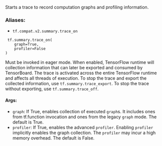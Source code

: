 Starts a trace to record computation graphs and profiling information.
### Aliases:
- `tf.compat.v2.summary.trace_on`

```
 tf.summary.trace_on(
    graph=True,
    profiler=False
)
```
Must be invoked in eager mode.
When enabled, TensorFlow runtime will collection information that can later be exported and consumed by TensorBoard. The trace is activated across the entire TensorFlow runtime and affects all threads of execution.
To stop the trace and export the collected information, use `tf.summary.trace_export`. To stop the trace without exporting, use `tf.summary.trace_off`.
#### Args:
- `graph`: If True, enables collection of executed `graph`s. It includes ones from tf.function invocation and ones from the legacy `graph` mode. The default is True.
- `profiler`: If True, enables the advanced `profiler`. Enabling `profiler` implicitly enables the graph collection. The `profiler` may incur a high memory overhead. The default is False.
